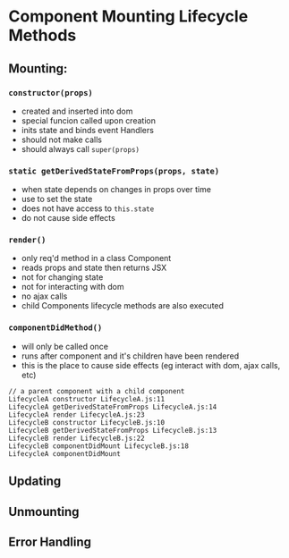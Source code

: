 # Component Mounting Lifecycle Methods

## Mounting: 

### `constructor(props)`
 - created and inserted into dom
 - special funcion called upon creation
 - inits state and binds event Handlers
 - should not make calls
 - should always call `super(props)`

### `static getDerivedStateFromProps(props, state)`
 - when state depends on changes in props over time
 - use to set the state
 - does not have access to `this.state`
 - do not cause side effects

### `render()`
 - only req'd method in a class Component
 - reads props and state then returns JSX
 - not for changing state
 - not for interacting with dom
 - no ajax calls
 - child Components lifecycle methods are also executed

### `componentDidMethod()`
 - will only be called once
 - runs after component and it's children have been rendered
 - this is the place to cause side effects (eg interact with dom, ajax calls, etc)
 
```
// a parent component with a child component
LifecycleA constructor LifecycleA.js:11
LifecycleA getDerivedStateFromProps LifecycleA.js:14
LifecycleA render LifecycleA.js:23
LifecycleB constructor LifecycleB.js:10
LifecycleB getDerivedStateFromProps LifecycleB.js:13
LifecycleB render LifecycleB.js:22
LifecycleB componentDidMount LifecycleB.js:18
LifecycleA componentDidMount
```

## Updating


## Unmounting


## Error Handling
